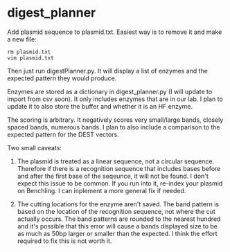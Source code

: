 # digest_planner


Add plasmid sequence to plasmid.txt. Easiest way is to remove it and make a new file:

```
rm plasmid.txt
vim plasmid.txt
```

Then just run digestPlanner.py. It will display a list of enzymes and the expected pattern they would produce.

Enzymes are stored as a dictionary in digest_planner.py (I will update to import from csv soon).
It only includes enzymes that are in our lab. I plan to update it to also store the buffer and whether it is an HF enzyme.

The scoring is arbitrary. It negatively scores very small/large bands, closely spaced bands, numerous bands. I plan to also include a comparison to the expected pattern for the DEST vectors.

Two small caveats:

1) The plasmid is treated as a linear sequence, not a circular sequence. Therefore if there is a recognition sequence that includes bases before and after the first base of the seqeunce, it will not be found. I don't expect this issue to be common. If you run into it, re-index your plasmid on Benchling. I can inplement a more general fix if needed.

2) The cutting locations for the enzyme aren't saved. The band pattern is based on the location of the recognition sequence, not where the cut actually occurs. The band patterns are rounded to the nearest hundred and it's possible that this error will cause a bands displayed size to be as much as 50bp larger or smaller than the expected. I think the effort required to fix this is not worth it.
